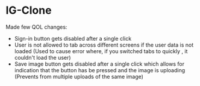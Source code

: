 # IG-Clone

Made few QOL changes:
<ul>
<li>Sign-in button gets disabled after a single click</li>
<li>User is not allowed to tab across different screens if the user data is not loaded (Used to cause error where, if you switched tabs to quickly , it couldn't load the user) </li>
<li>Save image button gets disabled after a single click which allows for indication that the button has be pressed and the image is uploading (Prevents from multiple uploads of the same image)</li>
